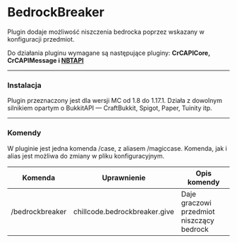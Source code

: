 # BedrockBreaker

Plugin dodaje możliwość niszczenia bedrocka poprzez wskazany w konfiguracji przedmiot.

Do działania pluginu wymagane są następujące pluginy: **CrCAPICore, CrCAPIMessage
i [NBTAPI](https://www.spigotmc.org/resources/nbt-api.7939/)**

___

### Instalacja

Plugin przeznaczony jest dla wersji MC od 1.8 do 1.17.1. Działa z dowolnym silnikiem opartym o BukkitAPI — CraftBukkit,
Spigot, Paper, Tuinity itp.
___

### Komendy

W pluginie jest jedna komenda /case, z aliasem /magiccase. Komenda, jak i alias jest możliwa do zmiany w pliku
konfiguracyjnym.

|     Komenda     |          Uprawnienie          |                  Opis komendy             |
|-----------------|-------------------------------|-------------------------------------------|
|/bedrockbreaker  | chillcode.bedrockbreaker.give | Daje graczowi przedmiot niszczący bedrock |